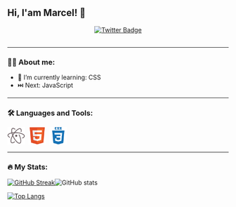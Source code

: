 <h2>Hi, I'am Marcel! 👋</h2>

<div id="badges" align="center">
  <a href="https://twitter.com/Meveltu">
    <img src="https://img.shields.io/badge/Twitter-blue?style=for-the-badge&logo=twitter&logoColor=white" alt="Twitter Badge"/>
  </a>
</div>

<div id="badges" align="center">
<img src="https://komarev.com/ghpvc/?username=meveltu&style=flat-square&color=blue" alt=""/>
</div>

---

### :man_technologist: About me:
- 📙 I’m currently learning: CSS
- ⏭️ Next: JavaScript

---

### :hammer_and_wrench: Languages and Tools:
<div>
  <img src="https://github.com/devicons/devicon/blob/master/icons/atom/atom-original.svg" title="atom" alt="atom" width="40" height="40"/>&nbsp;
  <img src="https://github.com/devicons/devicon/blob/master/icons/html5/html5-original.svg" title="HTML5" alt="HTML" width="40" height="40"/>&nbsp;
  <img src="https://github.com/devicons/devicon/blob/master/icons/css3/css3-plain-wordmark.svg"  title="CSS3" alt="CSS" width="40" height="40"/>&nbsp;
</div>

---

### :fire: My Stats:
[![GitHub Streak](https://streak-stats.demolab.com?user=Meveltu&theme=dark)](https://git.io/streak-stats)![GitHub stats](https://github-readme-stats.vercel.app/api?username=Meveltu&theme=dark&show_icons=true)

[![Top Langs](https://github-readme-stats.vercel.app/api/top-langs/?username=Meveltu&layout=compact&theme=dark)](https://github.com/anuraghazra/github-readme-stats)

<!--
**Meveltu/Meveltu** is a ✨ _special_ ✨ repository because its `README.md` (this file) appears on your GitHub profile.

Here are some ideas to get you started:

- 🔭 I’m currently working on ...
- 🌱 I’m currently learning ...
- 👯 I’m looking to collaborate on ...
- 🤔 I’m looking for help with ...
- 💬 Ask me about ...
- 📫 How to reach me: ...
- 😄 Pronouns: ...
- ⚡ Fun fact: ...
-->
